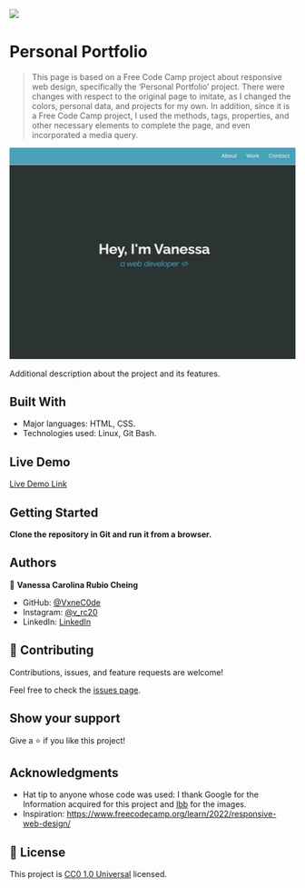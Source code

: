 ![](https://img.shields.io/badge/Uneweb-blue)

# Personal Portfolio

> This page is based on a Free Code Camp project about responsive web design, specifically the ‘Personal Portfolio’ project. There were changes with respect to the original page to imitate, as I changed the colors, personal data, and projects for my own. In addition, since it is a Free Code Camp project, I used the methods, tags, properties, and other necessary elements to complete the page, and even incorporated a media query.

![screenshot](./app_screenshot.jpeg)

Additional description about the project and its features.

## Built With

- Major languages: HTML, CSS.
- Technologies used: Linux, Git Bash.

## Live Demo

[Live Demo Link](https://vxnec0de.github.io/personal_portfolio/)


## Getting Started

**Clone the repository in Git and run it from a browser.**

## Authors

👤 **Vanessa Carolina Rubio Cheing**

- GitHub: [@VxneC0de](https://github.com/VxneC0de)
- Instagram: [@v_rc20](https://www.instagram.com/v_rc20/)
- LinkedIn: [LinkedIn](https://www.linkedin.com/in/vanessa-rubio-7b7492293/)

## 🤝 Contributing

Contributions, issues, and feature requests are welcome!

Feel free to check the [issues page](https://github.com/VxneC0de/personal_portfolio/issues).

## Show your support

Give a ⭐️ if you like this project!

## Acknowledgments

- Hat tip to anyone whose code was used: I thank Google for the Information acquired for this project and [Ibb](https://imgbb.com/) for the images.
- Inspiration: https://www.freecodecamp.org/learn/2022/responsive-web-design/


## 📝 License

This project is [CC0 1.0 Universal](LICENSE) licensed.